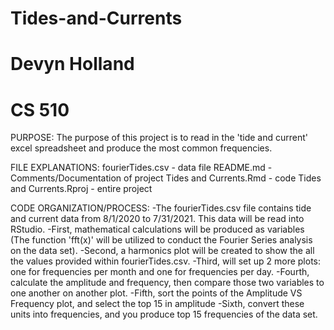 # Tides-and-Currents
# Devyn Holland 
# CS 510

PURPOSE:
The purpose of this project is to read in the 'tide and current' excel spreadsheet and produce the most common frequencies.

FILE EXPLANATIONS:
fourierTides.csv - data file
README.md - Comments/Documentation of project
Tides and Currents.Rmd - code
Tides and Currents.Rproj - entire project


CODE ORGANIZATION/PROCESS:
-The fourierTides.csv file contains tide and current data from 8/1/2020 to 7/31/2021. This data will be read into RStudio.
-First, mathematical calculations will be produced as variables (The function 'fft(x)' will be utilized to conduct the Fourier Series analysis on the data set).
-Second, a harmonics plot will be created to show the all the values provided within fourierTides.csv.
-Third, will set up 2 more plots: one for frequencies per month and one for frequencies per day.
-Fourth, calculate the amplitude and frequency, then compare those two variables to one another on another plot.
-Fifth, sort the points of the Amplitude VS Frequency plot, and select the top 15 in amplitude
-Sixth, convert these units into frequencies, and you produce top 15 frequencies of the data set.
